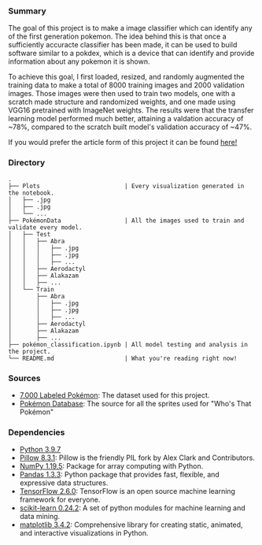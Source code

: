 ### Summary
The goal of this project is to make a image classifier which can identify any of the first generation pokemon. The idea behind this is that once a sufficiently accuracte classifier has been made, it can be used to build software similar to a pokdex, which is a device that can identify and provide information about any pokemon it is shown.

To achieve this goal, I first loaded, resized, and randomly augmented the training data to make a total of 8000 training images and 2000 validation images. Those images were then used to train two models, one with a scratch made structure and randomized weights, and one made using VGG16 pretrained with ImageNet weights. The results were that the transfer learning model performed much better, attaining a valdation accuracy of ~78%, compared to the scratch built model's validation accuracy of ~47%.

If you would prefer the article form of this project it can be found [here!]()

### Directory
```
.
├── Plots                        | Every visualization generated in the notebook.
│   ├── .jpg
│   ├── .jpg
│   └── ...
├── PokémonData                  | All the images used to train and validate every model.
│   ├── Test
│   │   ├── Abra
│   │   │   ├── .jpg
│   │   │   ├── .jpg
│   │   │   ├── ...
│   │   ├── Aerodactyl
│   │   ├── Alakazam
│   │   ├── ...
│   └── Train
│       ├── Abra
│       │   ├── .jpg
│       │   ├── .jpg
│       │   ├── ...
│       ├── Aerodactyl
│       ├── Alakazam
│       ├── ...
├── pokémon_classification.ipynb | All model testing and analysis in the project.
└── README.md                    | What you're reading right now!
```

### Sources
- [7,000 Labeled Pokémon](https://www.kaggle.com/lantian773030/pokemonclassification): The dataset used for this project.
- [Pokémon Database](https://pokemondb.net/pokedex/national): The source for all the sprites used for "Who's That Pokémon"

### Dependencies
- [Python 3.9.7](https://www.python.org/)
- [Pillow 8.3.1](https://pypi.org/project/Pillow/): Pillow is the friendly PIL fork by Alex Clark and Contributors.
- [NumPy 1.19.5](https://pypi.org/project/numpy/): Package for array computing with Python.
- [Pandas 1.3.3](https://pypi.org/project/pandas/): Python package that provides fast, flexible, and expressive data structures.
- [TensorFlow 2.6.0](https://pypi.org/project/tensorflow/): TensorFlow is an open source machine learning framework for everyone.
- [scikit-learn 0.24.2](https://pypi.org/project/scikit-learn/): A set of python modules for machine learning and data mining.
- [matplotlib 3.4.2](https://pypi.org/project/matplotlib/): Comprehensive library for creating static, animated, and interactive visualizations in Python.
